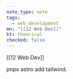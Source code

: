 ```yaml
---
note_type: note
tags:
  - web_development
mn: "[[12 Web Dev]]"
kt: theorical
checked: false
---
```

[[12 Web Dev]]

pnpx astro add tailwind. 